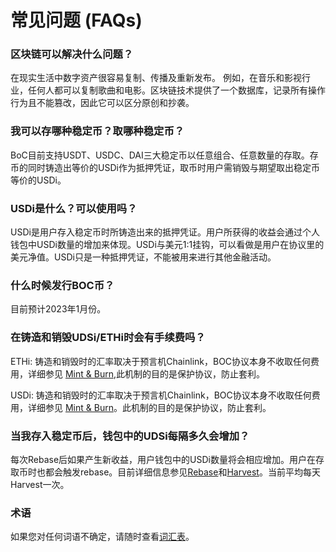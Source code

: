 # 常见问题 (FAQs)

### 区块链可以解决什么问题？

在现实生活中数字资产很容易复制、传播及重新发布。 例如，在音乐和影视行业，任何人都可以复制歌曲和电影。区块链技术提供了一个数据库，记录所有操作行为且不能篡改，因此它可以区分原创和抄袭。

### 我可以存哪种稳定币？取哪种稳定币？

BoC目前支持USDT、USDC、DAI三大稳定币以任意组合、任意数量的存取。存币的同时铸造出等价的USDi作为抵押凭证，取币时用户需销毁与期望取出稳定币等价的USDi。

### USDi是什么？可以使用吗？

USDi是用户存入稳定币时所铸造出来的抵押凭证。用户所获得的收益会通过个人钱包中USDi数量的增加来体现。USDi与美元1:1挂钩，可以看做是用户在协议里的美元净值。USDi只是一种抵押凭证，不能被用来进行其他金融活动。

### 什么时候发行BOC币？

目前预计2023年1月份。

### 在铸造和销毁UDSi/ETHi时会有手续费吗？

ETHi: 铸造和销毁时的汇率取决于预言机Chainlink，BOC协议本身不收取任何费用，详细参见 [Mint & Burn](appendix.md#铸造mint销毁burn流程示意图),此机制的目的是保护协议，防止套利。

USDi: 铸造和销毁时的汇率取决于预言机Chainlink，BOC协议本身不收取任何费用，详细参见 [Mint & Burn](appendix.md#铸造mint销毁burn流程示意图)。此机制的目的是保护协议，防止套利。

### 当我存入稳定币后，钱包中的UDSi每隔多久会增加？

每次Rebase后如果产生新收益，用户钱包中的USDi数量将会相应增加。用户在存取币时也都会触发rebase。目前详细信息参见[Rebase](appendix.md#rebase)和[Harvest](appendix.md#harvest)。当前平均每天Harvest一次。

### 术语

如果您对任何词语不确定，请随时查看[词汇表](https://github.com/Francisco-Rua/boc\_gitbook/blob/zh\_version/more/appendix/README.md#%E6%9C%AF%E8%AF%AD%E6%B1%87%E6%80%BB)。
